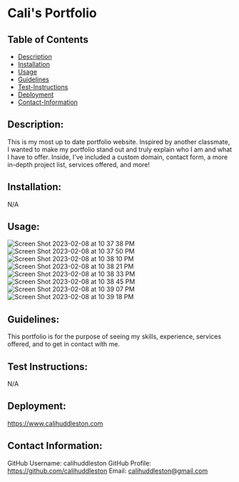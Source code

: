 # Cali's Portfolio

  ## Table of Contents
  - [Description](#description)
  - [Installation](#install)
  - [Usage](#usage)
  - [Guidelines](#guidelines)
  - [Test-Instructions](#test)
  - [Deployment](#deployment)
  - [Contact-Information](#email)

  ## Description:
  This is my most up to date portfolio website. Inspired by another classmate, I wanted to make my portfolio stand out and truly explain who I am and what I have to offer. Inside, I've included a custom domain, contact form, a more in-depth project list, services offered, and more!

  ## Installation:
  N/A

  ## Usage:
  ![Screen Shot 2023-02-08 at 10 37 38 PM](https://user-images.githubusercontent.com/102004484/217712038-a81f3168-6744-4834-a5b4-90a57a0de282.png)
![Screen Shot 2023-02-08 at 10 37 50 PM](https://user-images.githubusercontent.com/102004484/217712054-dfe49509-b504-4180-aea2-c46029e82b06.png)
![Screen Shot 2023-02-08 at 10 38 10 PM](https://user-images.githubusercontent.com/102004484/217712067-f70431e2-202d-4f20-948f-98d476044ed3.png)
![Screen Shot 2023-02-08 at 10 38 21 PM](https://user-images.githubusercontent.com/102004484/217712083-d35e6fe9-9b19-4dec-8af9-57652f70764d.png)
![Screen Shot 2023-02-08 at 10 38 33 PM](https://user-images.githubusercontent.com/102004484/217712091-3e70c4f9-6019-41cd-a915-e523b6b54a53.png)
![Screen Shot 2023-02-08 at 10 38 45 PM](https://user-images.githubusercontent.com/102004484/217712094-4ded7f9d-9751-4f00-af2e-23c475a823f4.png)
![Screen Shot 2023-02-08 at 10 39 07 PM](https://user-images.githubusercontent.com/102004484/217712102-f3ab745a-cd06-4bda-a928-0f78c68abf47.png)
![Screen Shot 2023-02-08 at 10 39 18 PM](https://user-images.githubusercontent.com/102004484/217712112-72e7ea2f-9a58-4c2d-b688-484b936a96a9.png)


  ## Guidelines:
 This portfolio is for the purpose of seeing my skills, experience, services offered, and to get in contact with me.

  ## Test Instructions:
  N/A

  ## Deployment:
  https://www.calihuddleston.com

  ## Contact Information:
  GitHub Username: calihuddleston
  GitHub Profile: https://github.com/calihuddleston
  Email: calihuddleston@gmail.com
